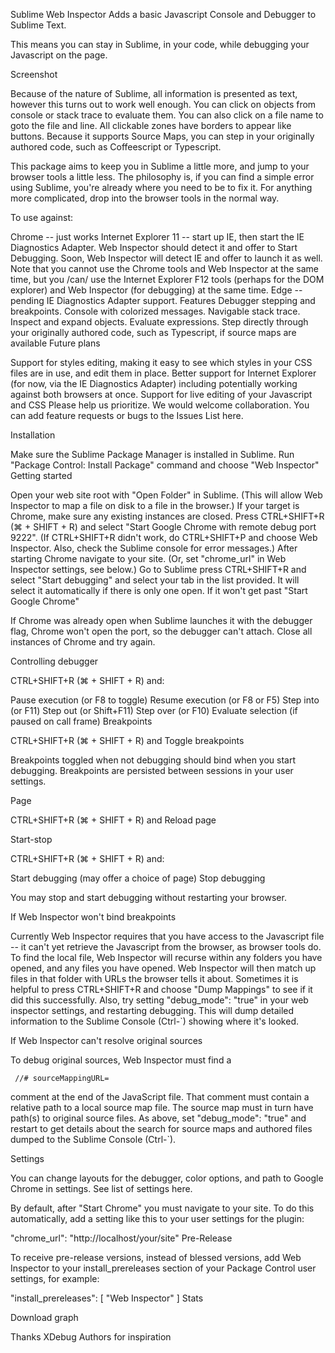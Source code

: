 Sublime Web Inspector
Adds a basic Javascript Console and Debugger to Sublime Text.

This means you can stay in Sublime, in your code, while debugging your Javascript on the page.

Screenshot

Because of the nature of Sublime, all information is presented as text, however this turns out to work well enough. You can click on objects from console or stack trace to evaluate them. You can also click on a file name to goto the file and line. All clickable zones have borders to appear like buttons. Because it supports Source Maps, you can step in your originally authored code, such as Coffeescript or Typescript.

This package aims to keep you in Sublime a little more, and jump to your browser tools a little less. The philosophy is, if you can find a simple error using Sublime, you're already where you need to be to fix it. For anything more complicated, drop into the browser tools in the normal way.

To use against:

Chrome -- just works
Internet Explorer 11 -- start up IE, then start the IE Diagnostics Adapter. Web Inspector should detect it and offer to Start Debugging. Soon, Web Inspector will detect IE and offer to launch it as well. Note that you cannot use the Chrome tools and Web Inspector at the same time, but you /can/ use the Internet Explorer F12 tools (perhaps for the DOM explorer) and Web Inspector (for debugging) at the same time.
Edge -- pending IE Diagnostics Adapter support.
Features
Debugger stepping and breakpoints.
Console with colorized messages.
Navigable stack trace.
Inspect and expand objects.
Evaluate expressions.
Step directly through your originally authored code, such as Typescript, if source maps are available
Future plans

Support for styles editing, making it easy to see which styles in your CSS files are in use, and edit them in place.
Better support for Internet Explorer (for now, via the IE Diagnostics Adapter) including potentially working against both browsers at once.
Support for live editing of your Javascript and CSS
Please help us prioritize. We would welcome collaboration. You can add feature requests or bugs to the Issues List here.

Installation

Make sure the Sublime Package Manager is installed in Sublime.
Run "Package Control: Install Package" command and choose "Web Inspector"
Getting started

Open your web site root with "Open Folder" in Sublime. (This will allow Web Inspector to map a file on disk to a file in the browser.)
If your target is Chrome, make sure any existing instances are closed.
Press CTRL+SHIFT+R (⌘ + SHIFT + R) and select "Start Google Chrome with remote debug port 9222". (If CTRL+SHIFT+R didn't work, do CTRL+SHIFT+P and choose Web Inspector. Also, check the Sublime console for error messages.)
After starting Chrome navigate to your site. (Or, set "chrome_url" in Web Inspector settings, see below.)
Go to Sublime press CTRL+SHIFT+R and select "Start debugging" and select your tab in the list provided. It will select it automatically if there is only one open.
If it won't get past "Start Google Chrome"

If Chrome was already open when Sublime launches it with the debugger flag, Chrome won't open the port, so the debugger can't attach. Close all instances of Chrome and try again.

Controlling debugger

CTRL+SHIFT+R (⌘ + SHIFT + R) and:

Pause execution (or F8 to toggle)
Resume execution (or F8 or F5)
Step into (or F11)
Step out (or Shift+F11)
Step over (or F10)
Evaluate selection (if paused on call frame)
Breakpoints

CTRL+SHIFT+R (⌘ + SHIFT + R) and Toggle breakpoints

Breakpoints toggled when not debugging should bind when you start debugging. Breakpoints are persisted between sessions in your user settings.

Page

CTRL+SHIFT+R (⌘ + SHIFT + R) and Reload page

Start-stop

CTRL+SHIFT+R (⌘ + SHIFT + R) and:

Start debugging (may offer a choice of page)
Stop debugging

You may stop and start debugging without restarting your browser.

If Web Inspector won't bind breakpoints

Currently Web Inspector requires that you have access to the Javascript file -- it can't yet retrieve the Javascript from the browser, as browser tools do. To find the local file, Web Inspector will recurse within any folders you have opened, and any files you have opened. Web Inspector will then match up files in that folder with URLs the browser tells it about. Sometimes it is helpful to press CTRL+SHIFT+R and choose "Dump Mappings" to see if it did this successfully. Also, try setting "debug_mode": "true" in your web inspector settings, and restarting debugging. This will dump detailed information to the Sublime Console (Ctrl-`) showing where it's looked.

If Web Inspector can't resolve original sources

To debug original sources, Web Inspector must find a

     //# sourceMappingURL=
comment at the end of the JavaScript file. That comment must contain a relative path to a local source map file. The source map must in turn have path(s) to original source files. As above, set "debug_mode": "true" and restart to get details about the search for source maps and authored files dumped to the Sublime Console (Ctrl-`).

Settings

You can change layouts for the debugger, color options, and path to Google Chrome in settings. See list of settings here.

By default, after "Start Chrome" you must navigate to your site. To do this automatically, add a setting like this to your user settings for the plugin:

"chrome_url": "http://localhost/your/site"
Pre-Release

To receive pre-release versions, instead of blessed versions, add Web Inspector to your install_prereleases section of your Package Control user settings, for example:

"install_prereleases":
[
"Web Inspector"
]
Stats

Download graph

Thanks XDebug Authors for inspiration
